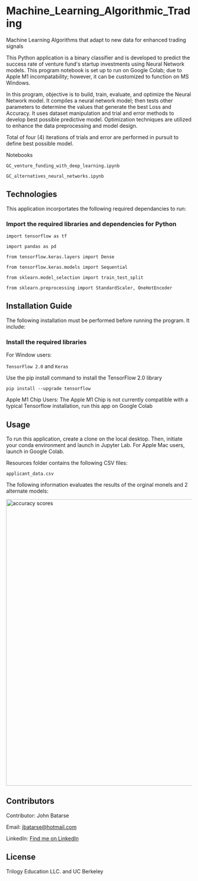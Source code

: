 # Machine_Learning_Algorithmic_Trading

Machine Learning Algorithms that adapt to new data for enhanced trading signals


This Python application is a binary classifier and is developed to predict the success rate of venture fund's startup investments using Neural Network models. This program notebook is set up to run on Google Colab; due to Apple M1 incompatability; however, it can be customized to function on MS Windows.

In this program, objective is to build, train, evaluate, and optimize the Neural Network model. It compiles a neural network model; then tests other parameters to determine the values that generate the best Loss and Accuracy. It uses dataset manipulation and trial and error methods to develop best possible predictive model. Optimization techniques are utilized to enhance the data preprocessing and model design.

Total of four (4) iterations of trials and error are performed in pursuit to define best possible model.

Notebooks

`GC_venture_funding_with_deep_learning.ipynb`

`GC_alternatives_neural_networks.ipynb`

## Technologies

This application incorportates the following required  dependancies to run:

### Import the required libraries and dependencies for Python

`import tensorflow as tf`

`import pandas as pd`

`from tensorflow.keras.layers import Dense`

`from tensorflow.keras.models import Sequential`

`from sklearn.model_selection import train_test_split`

`from sklearn.preprocessing import StandardScaler, OneHotEncoder`


## Installation Guide

The following installation must be performed before running the program. It include:

### Install the required libraries 

For Window users:

`TensorFlow 2.0` and `Keras`

Use the pip install command to install the TensorFlow 2.0 library

`pip install --upgrade tensorflow`

Apple M1 Chip Users:
The Apple M1 Chip is not currently compatible with a typical Tensorflow installation, run this app on Google Colab


## Usage

To run this application, create a clone on the local desktop. Then, initiate your conda environment and launch in Jupyter Lab. For Apple Mac users, launch in Google Colab.

Resources folder contains the following CSV files:

`applicant_data.csv`


The following information evaluates the results of the orginal monels and 2 alternate models:


<img width="774" alt="accuracy scores" src="https://user-images.githubusercontent.com/93550651/161475831-925c1f7b-2994-4c45-b8e3-8dc677c8f2e6.png">


## Contributors

Contributor: John Batarse  

Email: jbatarse@hotmail.com

LinkedIn: [Find me on LinkedIn](<https://www.linkedin.com/in/john-a-batarse-760a26116/>)


## License

Trilogy Education LLC. and UC Berkeley